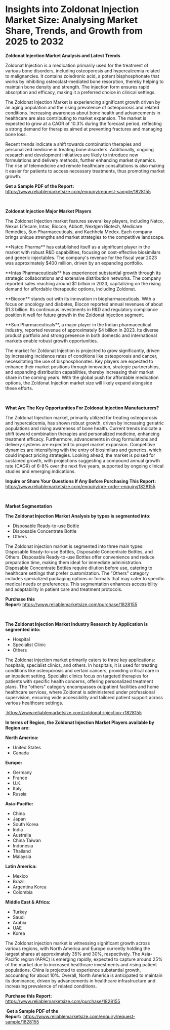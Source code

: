 <p><h1>Insights into Zoldonat Injection Market Size: Analysing Market Share, Trends, and Growth from 2025 to 2032</h1></p><p><strong>Zoldonat Injection Market Analysis and Latest Trends</strong></p>
<p><p>Zoldonat Injection is a medication primarily used for the treatment of various bone disorders, including osteoporosis and hypercalcemia related to malignancies. It contains zoledronic acid, a potent bisphosphonate that works by inhibiting osteoclast-mediated bone resorption, thereby helping to maintain bone density and strength. The injection form ensures rapid absorption and efficacy, making it a preferred choice in clinical settings.</p><p>The Zoldonat Injection Market is experiencing significant growth driven by an aging population and the rising prevalence of osteoporosis and related conditions. Increasing awareness about bone health and advancements in healthcare are also contributing to market expansion. The market is expected to grow at a CAGR of 10.3% during the forecast period, reflecting a strong demand for therapies aimed at preventing fractures and managing bone loss.</p><p>Recent trends indicate a shift towards combination therapies and personalized medicine in treating bone disorders. Additionally, ongoing research and development initiatives are likely to introduce new formulations and delivery methods, further enhancing market dynamics. The rise of telemedicine and remote healthcare consultations is also making it easier for patients to access necessary treatments, thus promoting market growth.</p></p>
<p><strong>Get a Sample PDF of the Report:&nbsp;</strong> <a href="https://www.reliablemarketsize.com/enquiry/request-sample/1828155?utm_campaign=3207&utm_medium=2&utm_source=Github&utm_content=ia&utm_term=19042025&utm_id=zoldonat-injection">https://www.reliablemarketsize.com/enquiry/request-sample/1828155</a></p>
<p>&nbsp;</p>
<p><strong>Zoldonat Injection Major Market Players</strong></p>
<p><p>The Zoldonat Injection market features several key players, including Natco, Nexus Lifecare, Intas, Biocon, Abbott, Nextgen Biotech, Medicare Remedies, Sun Pharmaceuticals, and Kachhela Medex. Each company brings unique strengths and market strategies to the competitive landscape.</p><p>**Natco Pharma** has established itself as a significant player in the market with robust R&D capabilities, focusing on cost-effective biosimilars and generic injectables. The company's revenue for the fiscal year 2023 was approximately $400 million, driven by an expanding portfolio.</p><p>**Intas Pharmaceuticals** has experienced substantial growth through its strategic collaborations and extensive distribution networks. The company reported sales reaching around $1 billion in 2023, capitalizing on the rising demand for affordable therapeutic options, including Zoldonat.</p><p>**Biocon** stands out with its innovation in biopharmaceuticals. With a focus on oncology and diabetes, Biocon reported annual revenues of about $1.3 billion. Its continuous investments in R&D and regulatory compliance position it well for future growth in the Zoldonat Injection segment.</p><p>**Sun Pharmaceuticals**, a major player in the Indian pharmaceutical industry, reported revenue of approximately $4 billion in 2023. Its diverse product portfolio and strong presence in both domestic and international markets enable robust growth opportunities.</p><p>The market for Zoldonat Injection is projected to grow significantly, driven by increasing incidence rates of conditions like osteoporosis and cancer, necessitating the use of bisphosphonates. Key players are expected to enhance their market positions through innovation, strategic partnerships, and expanding distribution capabilities, thereby increasing their market share in the coming years. With the global push for affordable medication options, the Zoldonat Injection market size will likely expand alongside these efforts.</p></p>
<p>&nbsp;</p>
<p><strong>What Are The Key Opportunities For Zoldonat Injection Manufacturers?</strong></p>
<p><p>The Zoldonat Injection market, primarily utilized for treating osteoporosis and hypercalcemia, has shown robust growth, driven by increasing geriatric populations and rising awareness of bone health. Current trends indicate a shift toward combination therapies and personalized medicine, enhancing treatment efficacy. Furthermore, advancements in drug formulations and delivery systems are expected to propel market expansion. Competitive dynamics are intensifying with the entry of biosimilars and generics, which could impact pricing strategies. Looking ahead, the market is poised for sustained growth, with projections suggesting a compound annual growth rate (CAGR) of 6-8% over the next five years, supported by ongoing clinical studies and emerging indications.</p></p>
<p><strong>Inquire or Share Your Questions If Any Before Purchasing This Report:</strong> <a href="https://www.reliablemarketsize.com/enquiry/pre-order-enquiry/1828155?utm_campaign=3207&utm_medium=2&utm_source=Github&utm_content=ia&utm_term=19042025&utm_id=zoldonat-injection">https://www.reliablemarketsize.com/enquiry/pre-order-enquiry/1828155</a></p>
<p>&nbsp;</p>
<p><strong>Market Segmentation</strong></p>
<p><strong>The Zoldonat Injection Market Analysis by types is segmented into:</strong></p>
<p><ul><li>Disposable Ready-to-use Bottle</li><li>Disposable Concentrate Bottle</li><li>Others</li></ul></p>
<p><p>The Zoldonat injection market is segmented into three main types: Disposable Ready-to-use Bottles, Disposable Concentrate Bottles, and Others. Disposable Ready-to-use Bottles offer convenience and reduce preparation time, making them ideal for immediate administration. Disposable Concentrate Bottles require dilution before use, catering to healthcare settings that prefer customization. The "Others" category includes specialized packaging options or formats that may cater to specific medical needs or preferences. This segmentation enhances accessibility and adaptability in patient care and treatment protocols.</p></p>
<p><strong>Purchase this Report:&nbsp;</strong><a href="https://www.reliablemarketsize.com/purchase/1828155?utm_campaign=3207&utm_medium=2&utm_source=Github&utm_content=ia&utm_term=19042025&utm_id=zoldonat-injection">https://www.reliablemarketsize.com/purchase/1828155</a></p>
<p>&nbsp;</p>
<p><strong>The Zoldonat Injection Market Industry Research by Application is segmented into:</strong></p>
<p><ul><li>Hospital</li><li>Specialist Clinic</li><li>Others</li></ul></p>
<p><p>The Zoldonat injection market primarily caters to three key applications: hospitals, specialist clinics, and others. In hospitals, it is used for treating conditions like osteoporosis and certain cancers, providing critical care in an inpatient setting. Specialist clinics focus on targeted therapies for patients with specific health concerns, offering personalized treatment plans. The "others" category encompasses outpatient facilities and home healthcare services, where Zoldonat is administered under professional supervision, ensuring wide accessibility and tailored patient support across various healthcare settings.</p></p>
<p><a href="https://www.reliablemarketsize.com/zoldonat-injection-r1828155?utm_campaign=3207&utm_medium=2&utm_source=Github&utm_content=ia&utm_term=19042025&utm_id=zoldonat-injection">&nbsp;https://www.reliablemarketsize.com/zoldonat-injection-r1828155</a></p>
<p><strong>In terms of Region, the Zoldonat Injection Market Players available by Region are:</strong></p>
<p>
    <p> <strong> North America: </strong>
        <ul>
            <li>United States</li>
            <li>Canada</li>
        </ul>
        </p> 
    <p> <strong> Europe: </strong>
        <ul>
            <li>Germany</li>
            <li>France</li>
            <li>U.K.</li>
            <li>Italy</li>
            <li>Russia</li>
        </ul>
        </p> 
    <p> <strong> Asia-Pacific: </strong>
        <ul>
            <li>China</li>
            <li>Japan</li>
            <li>South Korea</li>
            <li>India</li>
            <li>Australia</li>
            <li>China Taiwan</li>
            <li>Indonesia</li>
            <li>Thailand</li>
            <li>Malaysia</li>
        </ul>
        </p> 
    <p> <strong> Latin America: </strong>
        <ul>
            <li>Mexico</li>
            <li>Brazil</li>
            <li>Argentina Korea</li>
            <li>Colombia</li>
        </ul>
        </p> 
    <p> <strong> Middle East & Africa: </strong>
        <ul>
            <li>Turkey</li>
            <li>Saudi</li>
            <li>Arabia</li>
            <li>UAE</li>
            <li>Korea</li>
        </ul>
    </p>
    </p>
<p><p>The Zoldonat injection market is witnessing significant growth across various regions, with North America and Europe currently holding the largest shares at approximately 35% and 30%, respectively. The Asia-Pacific region (APAC) is emerging rapidly, expected to capture around 25% of the market due to increased healthcare investments and rising patient populations. China is projected to experience substantial growth, accounting for about 10%. Overall, North America is anticipated to maintain its dominance, driven by advancements in healthcare infrastructure and increasing prevalence of related conditions.</p></p>
<p><strong>Purchase this Report: </strong><a href="https://www.reliablemarketsize.com/purchase/1828155?utm_campaign=3207&utm_medium=2&utm_source=Github&utm_content=ia&utm_term=19042025&utm_id=zoldonat-injection">https://www.reliablemarketsize.com/purchase/1828155</a></p>
<p>&nbsp;<strong>Get a Sample PDF of the Report:&nbsp;&nbsp;</strong><a href="https://www.reliablemarketsize.com/enquiry/request-sample/1828155?utm_campaign=3207&utm_medium=2&utm_source=Github&utm_content=ia&utm_term=19042025&utm_id=zoldonat-injection">https://www.reliablemarketsize.com/enquiry/request-sample/1828155</a></p>
<p><strong></strong></p>
<p><p></p><p></p><p></p></p>